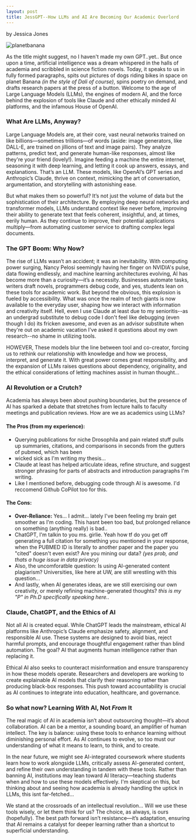 ```yaml
---
layout: post
title: JessGPT--How LLMs and AI Are Becoming Our Academic Overlord
---
```

by Jessica Jones

![planetbanana](https://github.com/user-attachments/assets/5364408e-9fa4-4bc1-9844-eeffe5ad18ae)

As the title might suggest, no I haven't made my own GPT..yet.. But once upon a time, artificial intelligence was a dream whispered in the halls of academia and scribbled
in science fiction novels. Today, it speaks to us in fully formed paragraphs, spits out pictures of dogs riding bikes in space on planet Banana *(in the style of Dali of
course)*, spins poetry on demand, and drafts research papers at the press of a button. Welcome to the age of Large Language Models (LLMs), the engines of modern AI, and the
force behind the explosion of tools like Claude and other ethically minded AI platforms, and the infamous House of OpenAI.

### **What Are LLMs, Anyway?**
Large Language Models are, at their core, vast neural networks trained on like billions—sometimes trillions—of words (aside: image generators, like DALL-E, are trained on
jillions of text and image pairs).  They analyze patterns, predict text, and generate human-like responses, almost like they're your friend (lovely!). Imagine feeding a
machine the entire internet, seasoning it with deep learning, and letting it cook up answers, essays, and explanations. That’s an LLM. These models, like OpenAI’s GPT
series and Anthropic’s Claude, thrive on context, mimicking the art of conversation, argumentation, and storytelling with astonishing ease.

But what makes them so powerful? It’s not just the volume of data but the sophistication of their architecture. By employing deep neural networks and transformer models,
LLMs understand context like never before, improving their ability to generate text that feels coherent, insightful, and, at times, eerily human. As they continue to
improve, their potential applications multiply—from automating customer service to drafting complex legal documents.

### **The GPT Boom: Why Now?**
The rise of LLMs wasn’t an accident; it was an inevitability. With computing power surging, Nancy Pelosi seemingly having her finger on NVIDIA's pulse, data flowing
endlessly, and machine learning architectures evolving, AI has become more than a curiosity—it’s a necessity. Businesses automate tasks, writers draft novels, programmers
debug code, and yes, students lean on these tools for academic work. But beyond the obvious, this explosion is fueled by accessibility. What was once the realm of tech
giants is now available to the everyday user, shaping how we interact with information and creativity itself. Hell, even I use Claude at least due to my senioritis--as an
undergrad substitute to debug code I don't feel like debugging (even though I do) its fricken awesome, and even as an advisor substitute when they're out on academic
vacation I've asked it questions about my own research--no shame in utilizing tools.

HOWEVER, These models blur the line between tool and co-creator, forcing us to rethink our relationship with knowledge and how we process, interpret, and generate it. With
great power comes great responsibility, and the expansion of LLMs raises questions about dependency, originality, and the ethical considerations of letting machines assist
in human thought... 

### **AI Revolution or a Crutch?**
Academia has always been about pushing boundaries, but the presence of AI has sparked a debate that stretches from lecture halls to faculty meetings and publication
reviews. How are we as academics using LLMs?

#### **The Pros (from my experience):**
- Querying publications for niche Drosophila and pain related stuff pulls up summaries, citations, and comparisons in seconds from the gutters of pubmed, which has been
- wicked sick as I'm writing my thesis...
- Claude at least has helped articulate ideas, refine structure, and suggest stronger phrasing for parts of abstracts and introduction paragraphs I'm writing.
- Like I mentioned before, debugging code through AI is awesome. I'd reccomend Github CoPilot too for this.

#### **The Cons:**
- **Over-Reliance:** Yes... I admit... lately I've been feeling my brain get smoother as I'm coding. This hasnt been too bad, but prolonged reliance on something (anything really) is bad..
- ChatGPT, I'm talkin to you ms. girlie. Yeah how tf do you get off generating a full citation for something you mentioned in your response, when the PUBMED ID is literally to another paper and the paper you "cited" doesn't even exist? Are you mining our data? *(yes prob, and thats a huge issue in data privacy)*
- Also, the uncomforatble question: Is using AI-generated content plagiarism? Universities, like here at UW, are still wrestling with this question...
- And lastly, when AI generates ideas, are we still exercising our own creativity, or merely refining machine-generated thoughts? *this is my "P" in Ph.D specifically speaking here..*

### **Claude, ChatGPT, and the Ethics of AI**
Not all AI is created equal. While ChatGPT leads the mainstream, ethical AI platforms like Anthropic’s Claude emphasize safety, alignment, and responsible AI use. These
systems are designed to avoid bias, reject harmful prompts, and encourage thoughtful engagement rather than blind automation. The goal? AI that augments human intelligence
rather than replacing it.

Ethical AI also seeks to counteract misinformation and ensure transparency in how these models operate. Researchers and developers are working to create explainable AI
models that clarify their reasoning rather than producing black-box responses. This push toward accountability is crucial as AI continues to integrate into education,
healthcare, and governance.

### **So what now? Learning *With* AI, Not *From* It**
The real magic of AI in academia isn’t about outsourcing thought—it’s about collaboration. AI can be a mentor, a sounding board, an amplifier of human intellect. The key is
balance: using these tools to enhance learning without diminishing personal effort. As AI continues to evolve, so too must our understanding of what it means to learn, to
think, and to create.

In the near future, we might see AI-integrated coursework where students learn how to work alongside LLMs, critically assess AI-generated content, and refine their own
understanding in tandem with these tools. Rather than banning AI, institutions may lean toward AI literacy—teaching students when and how to use these models effectively.
I'm skeptical on this, but thinking about and seeing how academia is already handling the uptick in LLMs, this isnt far-fetched...

We stand at the crossroads of an intellectual revolution... Will we use these tools wisely, or let them think for us? The choice, as always, is ours (hopefully). The best
path forward isn’t resistance—it’s adaptation, ensuring that AI remains a catalyst for deeper learning rather than a shortcut to superficial understanding.
